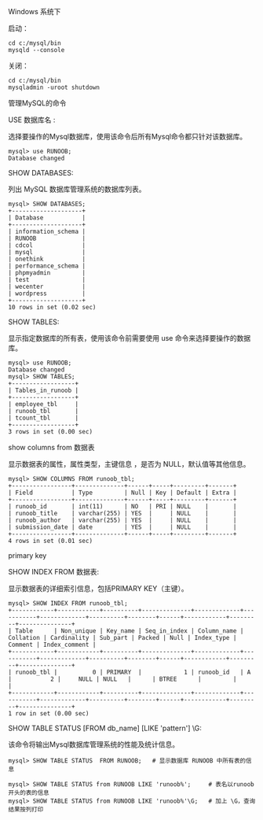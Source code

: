 Windows 系统下

启动：

	cd c:/mysql/bin
	mysqld --console

关闭：

	cd c:/mysql/bin
	mysqladmin -uroot shutdown

管理MySQL的命令

USE 数据库名 :

选择要操作的Mysql数据库，使用该命令后所有Mysql命令都只针对该数据库。

	mysql> use RUNOOB;
	Database changed

SHOW DATABASES:

列出 MySQL 数据库管理系统的数据库列表。

	mysql> SHOW DATABASES;
	+--------------------+
	| Database           |
	+--------------------+
	| information_schema |
	| RUNOOB             |
	| cdcol              |
	| mysql              |
	| onethink           |
	| performance_schema |
	| phpmyadmin         |
	| test               |
	| wecenter           |
	| wordpress          |
	+--------------------+
	10 rows in set (0.02 sec)

SHOW TABLES:

显示指定数据库的所有表，使用该命令前需要使用 use 命令来选择要操作的数据库。

	mysql> use RUNOOB;
	Database changed
	mysql> SHOW TABLES;
	+------------------+
	| Tables_in_runoob |
	+------------------+
	| employee_tbl     |
	| runoob_tbl       |
	| tcount_tbl       |
	+------------------+
	3 rows in set (0.00 sec)

show columns from 数据表

显示数据表的属性，属性类型，主键信息 ，是否为 NULL，默认值等其他信息。

	mysql> SHOW COLUMNS FROM runoob_tbl;
	+-----------------+--------------+------+-----+---------+-------+
	| Field           | Type         | Null | Key | Default | Extra |
	+-----------------+--------------+------+-----+---------+-------+
	| runoob_id       | int(11)      | NO   | PRI | NULL    |       |
	| runoob_title    | varchar(255) | YES  |     | NULL    |       |
	| runoob_author   | varchar(255) | YES  |     | NULL    |       |
	| submission_date | date         | YES  |     | NULL    |       |
	+-----------------+--------------+------+-----+---------+-------+
	4 rows in set (0.01 sec)

primary key

SHOW INDEX FROM 数据表:

显示数据表的详细索引信息，包括PRIMARY KEY（主键）。

	mysql> SHOW INDEX FROM runoob_tbl;
	+------------+------------+----------+--------------+-------------+-----------+-------------+----------+--------+------+------------+---------+---------------+
	| Table      | Non_unique | Key_name | Seq_in_index | Column_name | Collation | Cardinality | Sub_part | Packed | Null | Index_type | Comment | Index_comment |
	+------------+------------+----------+--------------+-------------+-----------+-------------+----------+--------+------+------------+---------+---------------+
	| runoob_tbl |          0 | PRIMARY  |            1 | runoob_id   | A         |           2 |     NULL | NULL   |      | BTREE      |         |               |
	+------------+------------+----------+--------------+-------------+-----------+-------------+----------+--------+------+------------+---------+---------------+
	1 row in set (0.00 sec)

SHOW TABLE STATUS [FROM db_name] [LIKE 'pattern'] \G:

该命令将输出Mysql数据库管理系统的性能及统计信息。

	mysql> SHOW TABLE STATUS  FROM RUNOOB;   # 显示数据库 RUNOOB 中所有表的信息

	mysql> SHOW TABLE STATUS from RUNOOB LIKE 'runoob%';     # 表名以runoob开头的表的信息
	mysql> SHOW TABLE STATUS from RUNOOB LIKE 'runoob%'\G;   # 加上 \G，查询结果按列打印





